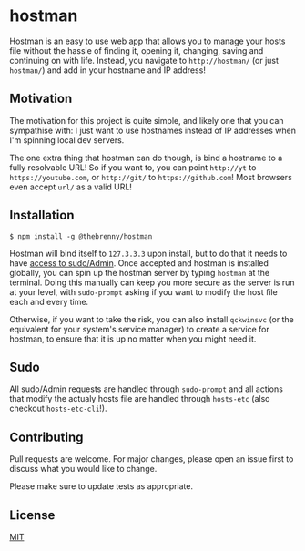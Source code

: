# hostman

Hostman is an easy to use web app that allows you to manage your hosts file without the hassle of finding it, opening it, changing, saving and continuing on with life. Instead, you navigate to `http://hostman/` (or just `hostman/`) and add in your hostname and IP address!

## Motivation

The motivation for this project is quite simple, and likely one that you can sympathise with: I just want to use hostnames instead of IP addresses when I'm spinning local dev servers.

The one extra thing that hostman can do though, is bind a hostname to a fully resolvable URL! So if you want to, you can point `http://yt` to `https://youtube.com`, or `http://git/` to `https://github.com`! Most browsers even accept `url/` as a valid URL!

## Installation

```console
$ npm install -g @thebrenny/hostman
```

Hostman will bind itself to `127.3.3.3` upon install, but to do that it needs to have [access to sudo/Admin](#sudo). Once accepted and hostman is installed globally, you can spin up the hostman server by typing `hostman` at the terminal. Doing this manually can keep you more secure as the server is run at your level, with `sudo-prompt` asking if you want to modify the host file each and every time.

Otherwise, if you want to take the risk, you can also install `qckwinsvc` (or the equivalent for your system's service manager) to create a service for hostman, to ensure that it is up no matter when you might need it.

## Sudo

All sudo/Admin requests are handled through `sudo-prompt` and all actions that modify the actualy hosts file are handled through `hosts-etc` (also checkout `hosts-etc-cli`!).

## Contributing
Pull requests are welcome. For major changes, please open an issue first to discuss what you would like to change.

Please make sure to update tests as appropriate.

## License
[MIT](https://choosealicense.com/licenses/mit/)